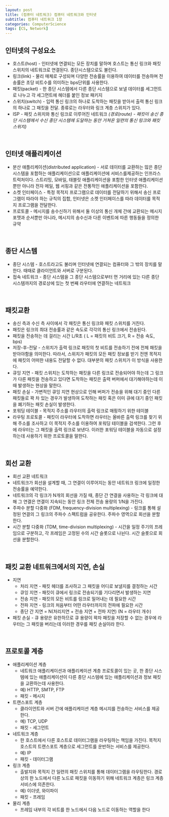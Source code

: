 ```yaml
---
layout: post
title: (컴퓨터 네트워크) 컴퓨터 네트워크와 인터넷
subtitle: 컴퓨터 네트워크 1장
categories: ComputerScience
tags: [CS, Network]
---
```


## 인터넷의 구성요소

- 호스트(host) - 인터넷에 연결되는 모든 장치를 말하며 호스트는 통신 링크와 패킷 스위치의 네트워크로 연결된다. 종단시스템으로도 불린다.
- 링크(link) - 물리 매체로 구성되며 다양한 전송률을 이용하여 데이터를 전송하며 전송률은 초당 비트수를 의미하는 bps단위를 사용한다.
- 패킷(packet) - 한 종단 시스템에서 다른 종단 시스템으로 보낼 데이터를 세그먼트로 나누고 각 세그먼트에 헤더를 붙인 정보 패키지
- 스위치(switch) - 입력 통신 링크의 하나로 도착하는 패킷을 받아서 출력 통신 링크의 하나로 그 패킷을 전달. 종류로는 라우터와 링크 계층 스위치가 있다.
- ISP - 패킷 스위치와 통신 링크로 이루어진 네트워크
*(경로(route) - 패킷이 송신 종단 시스템에서 수신 종단 시스템에 도달하는 동안 거쳐온 일련의 통신 링크와 패킷 스위치)*

<br>

## 인터넷 애플리케이션

- 분산 애플리케이션(distributed application) - 서로 데이터를 교환하는 많은 종단 시스템을 포함하는 애플리케이션으로 애플리케이션에 서비스를제공하는 인프라스트럭처이다. 스트리밍, 모바일, 태블릿 애플리케이션을 포함한 인터넷 애플리케이션 뿐만 아니라 전자 메일, 웹 서핑과 같은 전통적인 애플리케이션을 포함한다.
- 소켓 인터페이스 - 특정 목적지 프로그램으로 데이터를 전달하기 위해서 송신 프로그램이 따라야 하는 규칙의 집합, 인터넷은 소켓 인터페이스를 따라 데이터를 목적지 프로그램을 전달한다.
- 프로토콜 - 메시지를 송수신하기 위해서 둘 이상의 통신 개체 간에 교환되는 메시지 포맷과 순서뿐만 아니라, 메시지의 송수신과 다른 이벤트에 따른 행동들을 정의한 규약

<br>

## 종단 시스템

- 종단 시스템 - 호스트라고도 불리며 인터넷에 연결되는 컴퓨터와 그 밖의 장치를 말한다. 때때로 클라이언트와 서버로 구분된다.
- 접속 네트워크 - 종단 시스템을 그 종단 시스템으로부터 먼 거리에 있는 다른 종단 시스템까지의 경로상에 있는 첫 번째 라우터에 연결하는 네트워크

<br>

## 패킷교환

- 송신 측과 수신 측 사이에서 각 패킷은 통신 링크와 패킷 스위치를 거친다.
- 패킷은 링크의 최대 전송률과 같은 속도로 각각의 통신 링크에서 전송된다.
- 패킷을 전송하는 데 걸리는 시간 L/R초 ( L = 패킷의 비트 크기, R = 전송 속도, bps)
- 저장-후-전달 - 스위치가 출력 링크로 패킷의 첫 비트를 전송하기 전에 전체 패킷을 받아야함을 의미한다. 따라서, 스위치가 패킷의 모든 패킷 정보를 받기 전엔 목적지에 패킷의 어떠한 내용도 전달할 수 없다. 대부분의 패킷 스위치가 이 방식을 사용한다.
- 큐잉 지연 - 패킷 스위치는 도착하는 패킷을 다른 링크로 전송되어야 하는데 그 링크가 다른 패킷을 전송하고 있다면 도착하는 패킷은 출력 버퍼에서 대기해야하는데 이 때 발생하는 현상을 말한다.
- 패킷 손실 - 가변적인 큐잉 지연 현상으로 인해 버퍼가 전송을 위해 대기 중인 다른 패킷들로 꽉 차 있는 경우가 발생하여 도착하는 패킷 혹은 이미 큐에 대기 중인 패킷을 폐기하는 패킷 손실이 발생한다.
- 포워딩 테이블 - 목적지 주소를 라우터의 출력 링크로 매핑하기 위한 테이블
- 라우팅 프로토콜 - 패킷이 라우터에 도착하면 라우터는 올바른 출력 링크를 찾기 위해 주소를 조사하고 이 목적지 주소를 이용하여 포워딩 테이블을 검색한다. 그런 후에 라우터는 그 패킷을 출력 링크로 보낸다. 이러한 포워딩 테이블을 자동으로 설정하는데 사용하기 위한 프로토콜을 말한다.

<br>

## 회선 교환

- 회선 교환 네트워크
- 네트워크가 회선을 설계할 때, 그 연결이 이루어지는 동안 네트워크 링크에 일정한 전송률을 예약한다.
- 네트워크의 각 링크가 N개의 회선을 가질 때, 종단 간 연결을 사용하는 각 링크에 대해 그 연결은 연결이 지속되는 동안 링크 전체 전송 용량의 1/N을 가진다.
- 주파수 분할 다중화 (FDM, frequency-division multiplexing) - 링크를 통해 설정된 연결의 그 링크의 주파수 스펙트럼을 공유한다. 주파수 영역으로 회선을 분할한다.
- 시간 분할 다중화 (TDM, time-division multiplexing) - 시간을 일정 주기의 프레임으로 구분하고, 각 프레임은 고정된 수의 시간 슬롯으로 나뉜다. 시간 슬롯으로 회선을 분할한다.

<br>

## 패킷 교환 네트워크에서의 지연, 손실

- 지연 
  - 처리 지연 - 패킷 헤더를 조사하고 그 패킷을 어디로 보낼지를 결정하는 시간
  - 큐잉 지연 - 패킷이 큐에서 링크로 전송되기를 기다리면서 발생하는 지연
  - 전송 지연 - 패킷의 모든 비트를 링크로 밀어내는 데 필요한 시간
  - 전파 지연 - 링크의 처음부터 어떤 라우터까지의 전파에 필요한 시간
  - 종단 간 지연 = N(처리지연 + 전송 지연 + 전파 지연) (N = 라우터 개수)
- 패킷 손실 - 큐 용량은 유한하므로 큐 용량이 꽉차 패킷을 저장할 수 없는 경우에 라우터는 그 패킷을 버리는데 이러한 경우를 패킷 손실이라 한다.

<br>

## 프로토콜 계층

- 애플리케이션 계층 
  - 네트워크 애플리케이션과 애플리케이션 계층 프로토콜이 있는 곳, 한 종단 시스템에 있는 애플리케이션이 다른 종단 시스템에 있는 애플리케이션과 정보 패킷을 교환하는데 사용한다.
  - 예) HTTP, SMTP, FTP
  - 패킷 - 메시지
- 트랜스포트 계층
  - 클라이언트와 서버 간에 애플리케이션 계층 메시지를 전송하는 서비스를 제공한다.
  - 예) TCP, UDP
  - 패킷 - 세그먼트
- 네트워크 계층
  - 한 호스트에서 다른 호스트로 데이터그램을 라우팅하는 책임을 가진다. 목적지 호스트의 트랜스포트 계층으로 세그먼트를 운반하는 서비스를 제공한다.
  - 예) IP
  - 패킷 - 데이터그램
- 링크 계층
  - 출발지와 목적지 간 일련의 패킷 스위치를 통해 데이터그램을 라우팅한다. 경로상의 한 노드에서 다른 노드로 패킷을 이동하기 위해 네트워크 계층은 링크 계층 서비스에 의존한다.
  - 예) 이더넷, 와이파이
  - 패킷 - 프레임
- 물리 계층
  - 프레임 내부의 각 비트를 한 노드에서 다음 노드로 이동하는 역할을 한다
